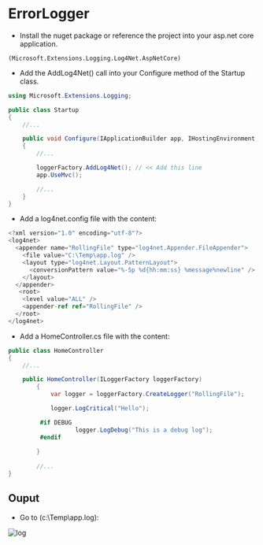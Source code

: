 # ErrorLogger
- Install the nuget package or reference the project into your asp.net core application.
```
(Microsoft.Extensions.Logging.Log4Net.AspNetCore)
```

- Add the AddLog4Net() call into your Configure method of the Startup class.

```cs
using Microsoft.Extensions.Logging;

public class Startup
{
    //...

    public void Configure(IApplicationBuilder app, IHostingEnvironment env, ILoggerFactory loggerFactory)
    {
        //...

        loggerFactory.AddLog4Net(); // << Add this line
        app.UseMvc();

        //...
    }
}

```

- Add a log4net.config file with the content:

```cs
<?xml version="1.0" encoding="utf-8"?>
<log4net>
  <appender name="RollingFile" type="log4net.Appender.FileAppender">
    <file value="C:\Temp\app.log" />
    <layout type="log4net.Layout.PatternLayout">
      <conversionPattern value="%-5p %d{hh:mm:ss} %message%newline" />
    </layout>
  </appender>
   <root>
    <level value="ALL" />
    <appender-ref ref="RollingFile" />
  </root>
</log4net>
```
- Add a HomeController.cs file with the content:

```cs
public class HomeController
{
    //...

    public HomeController(ILoggerFactory loggerFactory)
        {
            var logger = loggerFactory.CreateLogger("RollingFile");

            logger.LogCritical("Hello");

         #if DEBUG
                   logger.LogDebug("This is a debug log");
         #endif
         
        }
        
        //...
}
```
## Ouput
  - Go to (c:\Temp\app.log):

![log](https://user-images.githubusercontent.com/37344605/61993011-95189300-b087-11e9-95b6-4c9fd5fa1f74.png)

